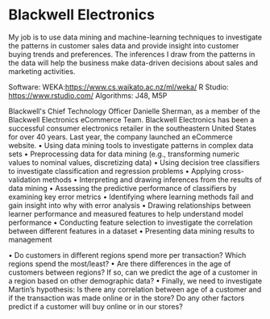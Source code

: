 # Blackwell Electronics
My job is to use data mining and machine-learning techniques to investigate the patterns in customer sales data and provide insight into customer buying trends and preferences. The inferences I draw from the patterns in the data will help the business make data-driven decisions about sales and marketing activities.

Software: 
WEKA:https://www.cs.waikato.ac.nz/ml/weka/
R Studio: https://www.rstudio.com/
Algorithms: J48, M5P

Blackwell's Chief Technology Officer Danielle Sherman, as a member of the Blackwell Electronics eCommerce Team. Blackwell Electronics has been a successful consumer electronics retailer in the southeastern United States for over 40 years. Last year, the company launched an eCommerce website. 
•	Using data mining tools to investigate patterns in complex data sets
•	Preprocessing data for data mining (e.g., transforming numeric values to nominal values, discretizing data)
•	Using decision tree classifiers to investigate classification and regression problems
•	Applying cross-validation methods
•	Interpreting and drawing inferences from the results of data mining
•	Assessing the predictive performance of classifiers by examining key error metrics
•	Identifying where learning methods fail and gain insight into why with error analysis
•	Drawing relationships between learner performance and measured features to help understand model performance
•	Conducting feature selection to investigate the correlation between different features in a dataset
•	Presenting data mining results to management

•	Do customers in different regions spend more per transaction? Which regions spend the most/least?
•	Are there differences in the age of customers between regions? If so, can we predict the age of a customer in a region based on other demographic data?
•	Finally, we need to investigate Martin’s hypothesis: Is there any correlation between age of a customer and if the transaction was made online or in the store? Do any other factors predict if a customer will buy online or in our stores?
